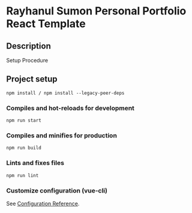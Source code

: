# Rayhanul Sumon Personal Portfolio React Template

## Description

Setup Procedure 
 
## Project setup

```
npm install / npm install --legacy-peer-deps 
``` 

### Compiles and hot-reloads for development

```
npm run start  
```

### Compiles and minifies for production

``` 
npm run build   
``` 
 
### Lints and fixes files

```
npm run lint
```

### Customize configuration (vue-cli)

See [Configuration Reference](https://cli.vuejs.org/config/).

